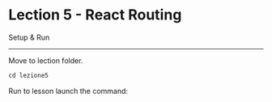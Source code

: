 # Lection 5 - React Routing

Setup & Run
___________________________________________

Move to lection folder.
```ps
cd lezione5
```
Run to lesson launch the command: